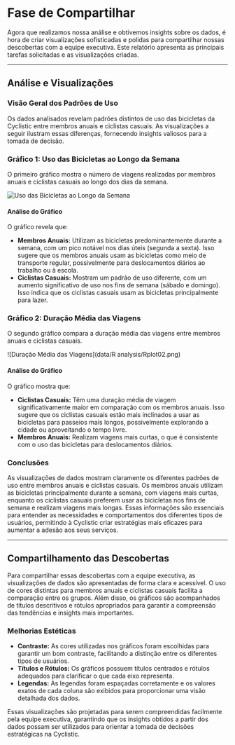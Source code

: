 # Fase de Compartilhar

Agora que realizamos nossa análise e obtivemos insights sobre os dados, é hora de criar visualizações sofisticadas e polidas para compartilhar nossas descobertas com a equipe executiva. Este relatório apresenta as principais tarefas solicitadas e as visualizações criadas.

---

## Análise e Visualizações

### Visão Geral dos Padrões de Uso

Os dados analisados revelam padrões distintos de uso das bicicletas da Cyclistic entre membros anuais e ciclistas casuais. As visualizações a seguir ilustram essas diferenças, fornecendo insights valiosos para a tomada de decisão.

### Gráfico 1: Uso das Bicicletas ao Longo da Semana

O primeiro gráfico mostra o número de viagens realizadas por membros anuais e ciclistas casuais ao longo dos dias da semana.

![Uso das Bicicletas ao Longo da Semana](path_to_your_image.png)

#### Análise do Gráfico

O gráfico revela que:
- **Membros Anuais:** Utilizam as bicicletas predominantemente durante a semana, com um pico notável nos dias úteis (segunda a sexta). Isso sugere que os membros anuais usam as bicicletas como meio de transporte regular, possivelmente para deslocamentos diários ao trabalho ou à escola.
- **Ciclistas Casuais:** Mostram um padrão de uso diferente, com um aumento significativo de uso nos fins de semana (sábado e domingo). Isso indica que os ciclistas casuais usam as bicicletas principalmente para lazer.

### Gráfico 2: Duração Média das Viagens

O segundo gráfico compara a duração média das viagens entre membros anuais e ciclistas casuais.

![Duração Média das Viagens](data/R analysis/Rplot02.png)

#### Análise do Gráfico

O gráfico mostra que:
- **Ciclistas Casuais:** Têm uma duração média de viagem significativamente maior em comparação com os membros anuais. Isso sugere que os ciclistas casuais estão mais inclinados a usar as bicicletas para passeios mais longos, possivelmente explorando a cidade ou aproveitando o tempo livre.
- **Membros Anuais:** Realizam viagens mais curtas, o que é consistente com o uso das bicicletas para deslocamentos diários.

### Conclusões

As visualizações de dados mostram claramente os diferentes padrões de uso entre membros anuais e ciclistas casuais. Os membros anuais utilizam as bicicletas principalmente durante a semana, com viagens mais curtas, enquanto os ciclistas casuais preferem usar as bicicletas nos fins de semana e realizam viagens mais longas. Essas informações são essenciais para entender as necessidades e comportamentos dos diferentes tipos de usuários, permitindo à Cyclistic criar estratégias mais eficazes para aumentar a adesão aos seus serviços.

---

## Compartilhamento das Descobertas

Para compartilhar essas descobertas com a equipe executiva, as visualizações de dados são apresentadas de forma clara e acessível. O uso de cores distintas para membros anuais e ciclistas casuais facilita a comparação entre os grupos. Além disso, os gráficos são acompanhados de títulos descritivos e rótulos apropriados para garantir a compreensão das tendências e insights mais importantes.

### Melhorias Estéticas

- **Contraste:** As cores utilizadas nos gráficos foram escolhidas para garantir um bom contraste, facilitando a distinção entre os diferentes tipos de usuários.
- **Títulos e Rótulos:** Os gráficos possuem títulos centrados e rótulos adequados para clarificar o que cada eixo representa.
- **Legendas:** As legendas foram espaçadas corretamente e os valores exatos de cada coluna são exibidos para proporcionar uma visão detalhada dos dados.

Essas visualizações são projetadas para serem compreendidas facilmente pela equipe executiva, garantindo que os insights obtidos a partir dos dados possam ser utilizados para orientar a tomada de decisões estratégicas na Cyclistic.

